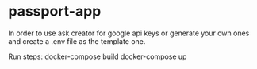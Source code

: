 # passport-app
In order to use ask creator for google api keys or generate your own ones and create a .env file as the template one.

Run steps:
docker-compose build
docker-compose up

